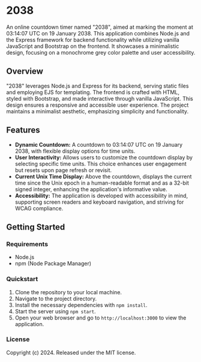 # 2038

An online countdown timer named "2038", aimed at marking the moment at 03:14:07 UTC on 19 January 2038. This application combines Node.js and the Express framework for backend functionality while utilizing vanilla JavaScript and Bootstrap on the frontend. It showcases a minimalistic design, focusing on a monochrome grey color palette and user accessibility.

## Overview

"2038" leverages Node.js and Express for its backend, serving static files and employing EJS for templating. The frontend is crafted with HTML, styled with Bootstrap, and made interactive through vanilla JavaScript. This design ensures a responsive and accessible user experience. The project maintains a minimalist aesthetic, emphasizing simplicity and functionality.

## Features

- **Dynamic Countdown:** A countdown to 03:14:07 UTC on 19 January 2038, with flexible display options for time units.
- **User Interactivity:** Allows users to customize the countdown display by selecting specific time units. This choice enhances user engagement but resets upon page refresh or revisit.
- **Current Unix Time Display:** Above the countdown, displays the current time since the Unix epoch in a human-readable format and as a 32-bit signed integer, enhancing the application's informative value.
- **Accessibility:** The application is developed with accessibility in mind, supporting screen readers and keyboard navigation, and striving for WCAG compliance.

## Getting Started

### Requirements

- Node.js
- npm (Node Package Manager)

### Quickstart

1. Clone the repository to your local machine.
2. Navigate to the project directory.
3. Install the necessary dependencies with `npm install`.
4. Start the server using `npm start`.
5. Open your web browser and go to `http://localhost:3000` to view the application.

### License

Copyright (c) 2024. Released under the MIT license.